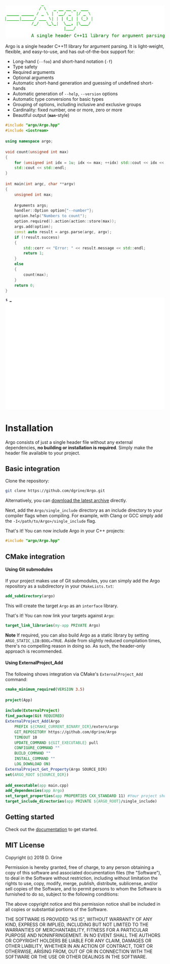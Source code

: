 ![](docs/argo.png)

Argo is a single header C++11 library for argument parsing. It is light-weight, flexible, and easy-to-use, and has out-of-the-box support for:

* Long-hand (`--foo`) and short-hand notation (`-f`)
* Type safety
* Required arguments
* Optional arguments
* Automatic short-hand generation and guessing of undefined short-hands
* Automatic generation of `--help`, `--version` options
* Automatic type conversions for basic types
* Grouping of options, including inclusive and exclusive groups
* Cardinality: fixed number, one or more, zero or more
* Beautiful output (__`man`__-style)

```C++
#include "argo/Argo.hpp"
#include <iostream>

using namespace argo;

void count(unsigned int max)
{
    for (unsigned int idx = 1u; idx <= max; ++idx) std::cout << idx << " ";
    std::cout << std::endl;
}

int main(int argc, char **argv)
{
    unsigned int max;
    
    Arguments args;
    handler::Option option{"--number"};
    option.help("Numbers to count");
    option.required().action(action::store(max));
    args.add(option);
    const auto result = args.parse(argc, argv);
    if (!result.success)
    {
        std::cerr << "Error: " << result.message << std::endl;
        return 1;
    }
    else
    {
        count(max);
    }
    return 0;
}
```

![](docs/demo.gif)

# Installation

Argo consists of just a single header file without any external dependencies, __no building or installation is required__. Simply make the header file available to your project.

## Basic integration

Clone the repository:

```bash
git clone https://github.com/dgrine/Argo.git
```

Alternatively, you can [download the latest archive](...) directly.

Next, add the `Argo/single_include` directory as an include directory to your compiler flags when compiling. For example, with Clang or GCC simply add the `-I</path/to/Argo>/single_include` flag.

That's it! You can now include Argo in your C++ projects:

```C++
#include "argo/Argo.hpp"
```

## CMake integration

#### Using Git submodules

If your project makes use of Git submodules, you can simply add the Argo repository as a subdirectory in your `CMakeLists.txt`:

```CMake
add_subdirectory(argo)
```
This will create the target `Argo` as an `interface` library.

That's it! You can now link your targets against `Argo`:

```CMake
target_link_libraries(my-app PRIVATE Argo)
```

__Note__ If required, you can also build Argo as a static library by setting `ARGO_STATIC_LIB:BOOL=TRUE`. Aside from slightly reduced compilation times, there's no compelling reason in doing so. As such, the header-only approach is recommended.

#### Using ExternalProject_Add

The following shows integration via CMake's `ExternalProject_Add` command:

```CMake
cmake_minimum_required(VERSION 3.5)

project(App)

include(ExternalProject)
find_package(Git REQUIRED)
ExternalProject_Add(Argo
    PREFIX ${CMAKE_CURRENT_BINARY_DIR}/extern/argo
    GIT_REPOSITORY https://github.com/dgrine/Argo
    TIMEOUT 10
    UPDATE_COMMAND ${GIT_EXECUTABLE} pull
    CONFIGURE_COMMAND ""
    BUILD_COMMAND ""
    INSTALL_COMMAND ""
    LOG_DOWNLOAD ON)
ExternalProject_Get_Property(Argo SOURCE_DIR)
set(ARGO_ROOT ${SOURCE_DIR})

add_executable(app main.cpp)
add_dependencies(app Argo)
set_target_properties(app PROPERTIES CXX_STANDARD 11) #Your project should be C++ >= 11
target_include_directories(app PRIVATE ${ARGO_ROOT}/single_include)
```

## Getting started

Check out the [documentation](https://dgrine.github.io/) to get started.

## MIT License

Copyright (c) 2018 D. Grine

Permission is hereby granted, free of charge, to any person obtaining a copy
of this software and associated documentation files (the "Software"), to deal
in the Software without restriction, including without limitation the rights
to use, copy, modify, merge, publish, distribute, sublicense, and/or sell
copies of the Software, and to permit persons to whom the Software is
furnished to do so, subject to the following conditions:

The above copyright notice and this permission notice shall be included in all
copies or substantial portions of the Software.

THE SOFTWARE IS PROVIDED "AS IS", WITHOUT WARRANTY OF ANY KIND, EXPRESS OR
IMPLIED, INCLUDING BUT NOT LIMITED TO THE WARRANTIES OF MERCHANTABILITY,
FITNESS FOR A PARTICULAR PURPOSE AND NONINFRINGEMENT. IN NO EVENT SHALL THE
AUTHORS OR COPYRIGHT HOLDERS BE LIABLE FOR ANY CLAIM, DAMAGES OR OTHER
LIABILITY, WHETHER IN AN ACTION OF CONTRACT, TORT OR OTHERWISE, ARISING FROM,
OUT OF OR IN CONNECTION WITH THE SOFTWARE OR THE USE OR OTHER DEALINGS IN THE
SOFTWARE.

